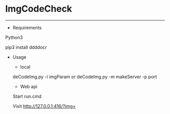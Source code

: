 ImgCodeCheck
==========================

---
+ Requirements

Python3

pip3 install ddddocr

+ Usage

    - local

    deCodeImg.py -i imgParam or deCodeImg.py -m makeServer -p port

    - Web api

    Start run.cmd
    
    Visit http://127.0.0.1:416/?img=
